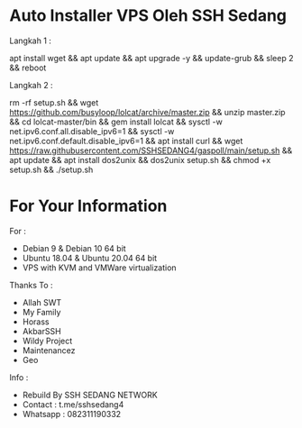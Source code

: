 # Auto Installer VPS Oleh SSH Sedang

Langkah 1 :

apt install wget && apt update && apt upgrade -y && update-grub && sleep 2 && reboot

Langkah 2 :

rm -rf setup.sh && wget https://github.com/busyloop/lolcat/archive/master.zip && unzip master.zip && cd lolcat-master/bin && gem install lolcat && sysctl -w net.ipv6.conf.all.disable_ipv6=1 && sysctl -w net.ipv6.conf.default.disable_ipv6=1 && apt install curl && wget https://raw.githubusercontent.com/SSHSEDANG4/gaspoll/main/setup.sh && apt update && apt install dos2unix && dos2unix setup.sh && chmod +x setup.sh && ./setup.sh

# For Your Information

For :
- Debian 9 & Debian 10 64 bit
- Ubuntu 18.04 & Ubuntu 20.04 64 bit
- VPS with KVM and VMWare virtualization

Thanks To :
- Allah SWT
- My Family       
- Horass
- AkbarSSH
- Wildy Project
- Maintenancez
- Geo

Info :
- Rebuild By SSH SEDANG NETWORK
- Contact : t.me/sshsedang4        
- Whatsapp : 082311190332
